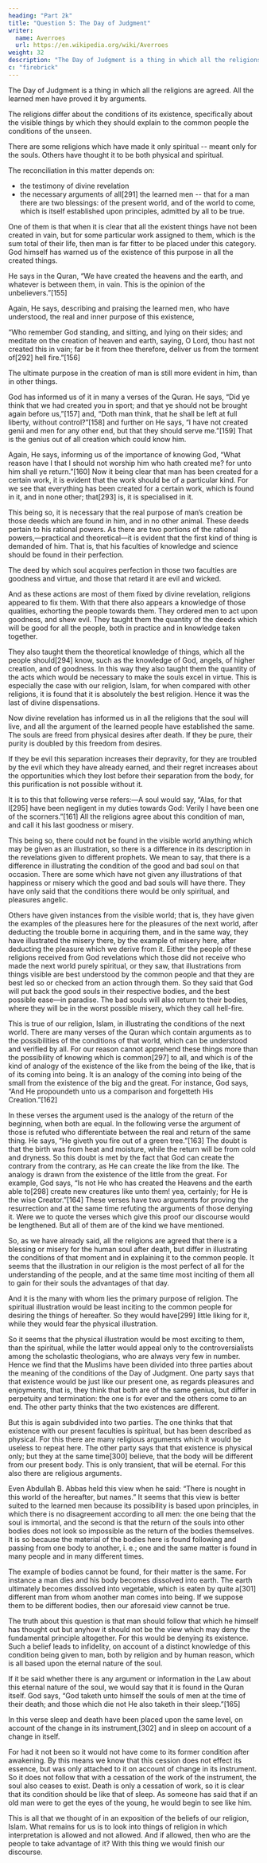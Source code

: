 ```yaml
---
heading: "Part 2k"
title: "Question 5: The Day of Judgment"
writer:
  name: Averroes
  url: https://en.wikipedia.org/wiki/Averroes
weight: 32
description: "The Day of Judgment is a thing in which all the religions are agreed. All the learned men have proved it by arguments."
c: "firebrick"
---
```



The Day of Judgment is a thing in which all the religions are agreed. All the learned men have proved it by arguments. 

The religions differ about the conditions of its existence, specifically about the visible things by which they should explain to the common people the conditions of the unseen.

There are some religions which have made it only spiritual -- meant only for the souls. Others have thought it to be both physical and spiritual. 

The reconciliation in this matter depends on:
- the testimony of divine revelation
- the necessary arguments of all[291] the learned men -- that for a man there are two blessings: of the present world, and of the world to come, which is itself established upon principles, admitted by all to be true. 

One of them is that when it is clear that all the existent things have not been created in vain, but for some particular work assigned to them, which is the sum total of their life, then man is far fitter to be placed under this category. God himself has warned us of the existence of this purpose in all the created things. 

He says in the Quran, “We have created the heavens and the earth, and whatever is between them, in vain. This is the opinion of the unbelievers.”[155] 

Again, He says, describing and praising the learned men, who have understood, the real and inner purpose of this existence, 

“Who remember God standing, and sitting, and lying on their sides; and meditate on the creation of heaven and earth, saying, O Lord, thou hast not created this in vain; far be it from thee therefore, deliver us from the torment of[292] hell fire.”[156]

The ultimate purpose in the creation of man is still more evident in him, than in other things. 

God has informed us of it in many a verses of the Quran. He says, “Did ye think that we had created you in sport; and that ye should not be brought again before us,”[157] and, “Doth man think, that he shall be left at full liberty, without control?”[158] and further on He says, “I have not created genii and men for any other end, but that they should serve me.”[159] That is the genius out of all creation which could know him. 

Again, He says, informing us of the importance of knowing God, “What reason have I that I should not worship him who hath created me? for unto him shall ye return.”[160] Now it being clear that man has been created for a certain work, it is evident that the work should be of a particular kind. For we see that everything has been created for a certain work, which is found in it, and in none other; that[293] is, it is specialised in it. 

This being so, it is necessary that the real purpose of man’s creation be those deeds which are found in him, and in no other animal. These deeds pertain to his rational powers. As there are two portions of the rational powers,—practical and theoretical—it is evident that the first kind of thing is demanded of him. That is, that his faculties of knowledge and science should be found in their perfection. 

The deed by which soul acquires perfection in those two faculties are goodness and virtue, and those that retard it are evil and wicked. 

And as these actions are most of them fixed by divine revelation, religions appeared to fix them. With that there also appears a knowledge of those qualities, exhorting the people towards them. They ordered men to act upon goodness, and shew evil. They taught them the quantity of the deeds which will be good for all the people, both in practice and in knowledge taken together.

They also taught them the theoretical knowledge of things, which all the people should[294] know, such as the knowledge of God, angels, of higher creation, and of goodness. In this way they also taught them the quantity of the acts which would be necessary to make the souls excel in virtue. This is especially the case with our religion, Islam, for when compared with other religions, it is found that it is absolutely the best religion. Hence it was the last of divine dispensations.

Now divine revelation has informed us in all the religions that the soul will live, and all the argument of the learned people have established the same. The souls are freed from physical desires after death. If they be pure, their purity is doubled by this freedom from desires. 

If they be evil this separation increases their depravity, for they are troubled by the evil which they have already earned, and their regret increases about the opportunities which they lost before their separation from the body, for this purification is not possible without it. 

It is to this that following verse refers:—A soul would say, “Alas, for that I[295] have been negligent in my duties towards God: Verily I have been one of the scorners.”[161] All the religions agree about this condition of man, and call it his last goodness or misery. 

This being so, there could not be found in the visible world anything which may be given as an illustration, so there is a difference in its description in the revelations given to different prophets. We mean to say, that there is a difference in illustrating the condition of the good and bad soul on that occasion. There are some which have not given any illustrations of that happiness or misery which the good and bad souls will have there. They have only said that the conditions there would be only spiritual, and pleasures angelic. 

Others have given instances from the visible world; that is, they have given the examples of the pleasures here for the pleasures of the next world, after deducting the trouble borne in acquiring them, and in the same way, they have illustrated the misery there, by the example of misery here, after deducting the pleasure which we derive from it. Either the people of these religions received from God revelations which those did not receive who made the next world purely spiritual, or they saw, that illustrations from things visible are best understood by the common people and that they are best led so or checked from an action through them. So they said that God will put back the good souls in their respective bodies, and the best possible ease—in paradise. The bad souls will also return to their bodies, where they will be in the worst possible misery, which they call hell-fire.

This is true of our religion, Islam, in illustrating the conditions of the next world. There are many verses of the Quran which contain arguments as to the possibilities of the conditions of that world, which can be understood and verified by all. For our reason cannot apprehend these things more than the possibility of knowing which is common[297] to all, and which is of the kind of analogy of the existence of the like from the being of the like, that is of its coming into being. It is an analogy of the coming into being of the small from the existence of the big and the great. For instance, God says, “And He propoundeth unto us a comparison and forgetteth His Creation.”[162]

In these verses the argument used is the analogy of the return of the beginning, when both are equal. In the following verse the argument of those is refuted who differentiate between the real and return of the same thing. He says, “He giveth you fire out of a green tree.”[163] The doubt is that the birth was from heat and moisture, while the return will be from cold and dryness. So this doubt is met by the fact that God can create the contrary from the contrary, as He can create the like from the like. The analogy is drawn from the existence of the little from the great. For example, God says, “Is not He who has created the Heavens and the earth able to[298] create new creatures like unto them! yea, certainly; for He is the wise Creator.”[164] These verses have two arguments for proving the resurrection and at the same time refuting the arguments of those denying it. Were we to quote the verses which give this proof our discourse would be lengthened. But all of them are of the kind we have mentioned.

So, as we have already said, all the religions are agreed that there is a blessing or misery for the human soul after death, but differ in illustrating the conditions of that moment and in explaining it to the common people. It seems that the illustration in our religion is the most perfect of all for the understanding of the people, and at the same time most inciting of them all to gain for their souls the advantages of that day. 

And it is the many with whom lies the primary purpose of religion. The spiritual illustration would be least inciting to the common people for desiring the things of hereafter. So they would have[299] little liking for it, while they would fear the physical illustration.

So it seems that the physical illustration would be most exciting to them, than the spiritual, while the latter would appeal only to the controversialists among the scholastic theologians, who are always very few in number. Hence we find that the Muslims have been divided into three parties about the meaning of the conditions of the Day of Judgment. One party says that that existence would be just like our present one, as regards pleasures and enjoyments, that is, they think that both are of the same genius, but differ in perpetuity and termination: the one is for ever and the others come to an end. The other party thinks that the two existences are different. 

But this is again subdivided into two parties. The one thinks that that existence with our present faculties is spiritual, but has been described as physical. For this there are many religious arguments which it would be useless to repeat here. The other party says that that existence is physical only; but they at the same time[300] believe, that the body will be different from our present body. This is only transient, that will be eternal. For this also there are religious arguments. 

Even Abdullah B. Abbas held this view when he said: “There is nought in this world of the hereafter, but names.” It seems that this view is better suited to the learned men because its possibility is based upon principles, in which there is no disagreement according to all men: the one being that the soul is immortal, and the second is that the return of the souls into other bodies does not look so impossible as the return of the bodies themselves. It is so because the material of the bodies here is found following and passing from one body to another, i. e.; one and the same matter is found in many people and in many different times. 

The example of bodies cannot be found, for their matter is the same. For instance a man dies and his body becomes dissolved into earth. The earth ultimately becomes dissolved into vegetable, which is eaten by quite a[301] different man from whom another man comes into being. If we suppose them to be different bodies, then our aforesaid view cannot be true.

The truth about this question is that man should follow that which he himself has thought out but anyhow it should not be the view which may deny the fundamental principle altogether. For this would be denying its existence. Such a belief leads to infidelity, on account of a distinct knowledge of this condition being given to man, both by religion and by human reason, which is all based upon the eternal nature of the soul. 

If it be said whether there is any argument or information in the Law about this eternal nature of the soul, we would say that it is found in the Quran itself. God says, “God taketh unto himself the souls of men at the time of their death; and those which die not He also taketh in their sleep.”[165] 

In this verse sleep and death have been placed upon the same level, on account of the change in its instrument,[302] and in sleep on account of a change in itself.

For had it not been so it would not have come to its former condition after awakening. By this means we know that this cession does not effect its essence, but was only attached to it on account of change in its instrument. So it does not follow that with a cessation of the work of the instrument, the soul also ceases to exist. Death is only a cessation of work, so it is clear that its condition should be like that of sleep. As someone has said that if an old man were to get the eyes of the young, he would begin to see like him.

This is all that we thought of in an exposition of the beliefs of our religion, Islam. What remains for us is to look into things of religion in which interpretation is allowed and not allowed. And if allowed, then who are the people to take advantage of it? With this thing we would finish our discourse.
